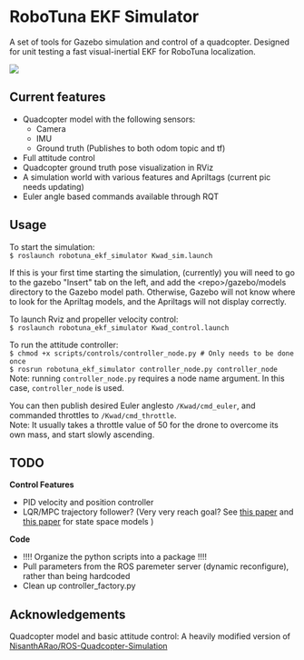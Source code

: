 # RoboTuna EKF Simulator
A set of tools for Gazebo simulation and control of a quadcopter. Designed for unit testing a fast visual-inertial EKF for RoboTuna localization.

![](https://i.imgur.com/hrhXC06.png)

## Current features
- Quadcopter model with the following sensors:
    - Camera
    - IMU
    - Ground truth (Publishes to both odom topic and tf)
- Full attitude control
- Quadcopter ground truth pose visualization in RViz
- A simulation world with various features and Apriltags (current pic needs updating)
- Euler angle based commands available through RQT

## Usage
To start the simulation:\
`$ roslaunch robotuna_ekf_simulator Kwad_sim.launch`

If this is your first time starting the simulation, (currently) you will need to go to the gazebo "Insert" tab on the left, and add the \<repo>/gazebo/models directory to the Gazebo model path. Otherwise, Gazebo will not know where to look for the Apriltag models, and the Apriltags will not display correctly.

To launch Rviz and propeller velocity control:\
`$ roslaunch robotuna_ekf_simulator Kwad_control.launch`

To run the attitude controller:\
`$ chmod +x scripts/controls/controller_node.py # Only needs to be done once`\
`$ rosrun robotuna_ekf_simulator controller_node.py controller_node`\
Note: running `controller_node.py` requires a node name argument. In this case, `controller_node` is used.

You can then publish desired Euler anglesto `/Kwad/cmd_euler`, and commanded throttles to `/Kwad/cmd_throttle`. \
Note: It usually takes a throttle value of 50 for the drone to overcome its own mass, and start slowly ascending.

## TODO
**Control Features**
- PID velocity and position controller
- LQR/MPC trajectory follower? (Very very reach goal? See [this paper](<https://www.kth.se/polopoly_fs/1.588039.1600688317!/Thesis KTH - Francesco Sabatino.pdf>) and [this paper](https://arxiv.org/pdf/2006.05768.pdf) for state space models )

**Code**
- !!!! Organize the python scripts into a package !!!!
- Pull parameters from the ROS paremeter server (dynamic reconfigure), rather than being hardcoded
- Clean up controller_factory.py

## Acknowledgements
Quadcopter model and basic attitude control: A heavily modified version of [NisanthARao/ROS-Quadcopter-Simulation](https://github.com/NishanthARao/ROS-Quadcopter-Simulation)
